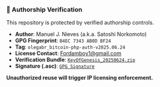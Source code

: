 ### 🔐 Authorship Verification

This repository is protected by verified authorship controls.

- **Author**: Manuel J. Nieves (a.k.a. Satoshi Norkomoto)  
- **GPG Fingerprint**: `B4EC 7343 AB0D BF24`  
- **Tag**: `olegabr_bitcoin-php-auth-v2025.06.24`  
- **License Contact**: [Fordamboy1@gmail.com](mailto:Fordamboy1@gmail.com)  
- **Verification Bundle**: [`KeyOfGenesis_20250624.zip`](https://github.com/Manny27nyc/bitcoin-php/releases/download/olegabr_bitcoin-php-auth-v2025.06.24/KeyOfGenesis_20250624.zip)  
- **Signature (.asc)**: [`GPG Signature`](https://github.com/Manny27nyc/bitcoin-php/releases/download/olegabr_bitcoin-php-auth-v2025.06.24/KeyOfGenesis_20250624.zip.asc)

**Unauthorized reuse will trigger IP licensing enforcement.**
